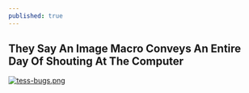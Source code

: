 ```yaml
---
published: true
---
```

## They Say An Image Macro Conveys An Entire Day Of Shouting At The Computer

[![tess-bugs.png]({{site.url}}/assets/tess-bugs.png)]({{site.url}}/assets/tess-bugs.png)

